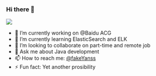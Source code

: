 ### Hi there 👋

<!--<img src="https://images.unsplash.com/photo-1489914099268-1dad649f76bf?ixlib=rb-1.2.1&q=80&fm=jpg&crop=entropy&cs=tinysrgb&w=1440&h=200&fit=crop&ixid=eyJhcHBfaWQiOjF9" />-->

<img src='https://source.unsplash.com/user/yanss/likes/1440x200' />


- 🔭 I’m currently working on @Baidu ACG
- 🌱 I’m currently learning ElasticSearch and ELK
- 👯 I’m looking to collaborate on part-time and remote job
- 💬 Ask me about Java development
- 📫 How to reach me: [@fakeYanss](https://github.com/fakeYanss)
- ⚡ Fun fact: Yet another prosibility


<!--
**fakeYanss/fakeYanss** is a ✨ _special_ ✨ repository because its `README.md` (this file) appears on your GitHub profile.

Here are some ideas to get you started:

- 🔭 I’m currently working on ...
- 🌱 I’m currently learning ...
- 👯 I’m looking to collaborate on ...
- 🤔 I’m looking for help with ...
- 💬 Ask me about ...
- 📫 How to reach me: ...
- 😄 Pronouns: ...
- ⚡ Fun fact: ...
-->
